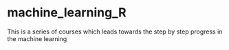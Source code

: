 # machine_learning_R
This is a series of courses which leads towards the step by step progress in the machine learning 
